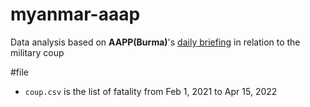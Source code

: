 # myanmar-aaap 
Data analysis based on **AAPP(Burma)**'s [daily briefing](https://aappb.org/?cat=109) in relation to the military coup 

#file
- ``coup.csv`` is the list of fatality from Feb 1, 2021 to Apr 15, 2022
